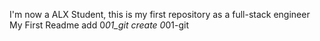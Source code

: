 I'm now a ALX Student, this is my first repository as a full-stack engineer
My First Readme
add 0*01_git
create 0*01-git
